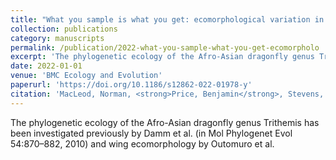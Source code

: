 ```yaml
---
title: "What you sample is what you get: ecomorphological variation in Trithemis (Odonata, Libellulidae) dragonfly wings reconsidered"
collection: publications
category: manuscripts
permalink: /publication/2022-what-you-sample-what-you-get-ecomorpholo
excerpt: 'The phylogenetic ecology of the Afro-Asian dragonfly genus Trithemis has been investigated previously by Damm et al.'
date: 2022-01-01
venue: 'BMC Ecology and Evolution'
paperurl: 'https://doi.org/10.1186/s12862-022-01978-y'
citation: 'MacLeod, Norman, <strong>Price, Benjamin</strong>, Stevens, Zackary (2022). &quot;What you sample is what you get: ecomorphological variation in Trithemis (Odonata, Libellulidae) dragonfly wings reconsidered.&quot; <i>BMC Ecology and Evolution</i> 22(1).'
---
```


The phylogenetic ecology of the Afro-Asian dragonfly genus Trithemis has been investigated previously by Damm et al.  (in Mol Phylogenet Evol 54:870–882, 2010) and wing ecomorphology by Outomuro et al.
